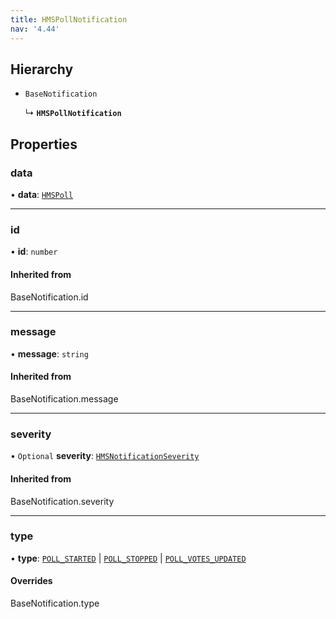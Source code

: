 ```yaml
---
title: HMSPollNotification
nav: '4.44'
---
```


## Hierarchy

- `BaseNotification`

  ↳ **`HMSPollNotification`**

## Properties

### data

• **data**: [`HMSPoll`](/api-reference/javascript/v2/interfaces/HMSPoll)

---

### id

• **id**: `number`

#### Inherited from

BaseNotification.id

---

### message

• **message**: `string`

#### Inherited from

BaseNotification.message

---

### severity

• `Optional` **severity**: [`HMSNotificationSeverity`](/api-reference/javascript/v2/enums/HMSNotificationSeverity)

#### Inherited from

BaseNotification.severity

---

### type

• **type**: [`POLL_STARTED`](/api-reference/javascript/v2/enums/HMSNotificationTypes#poll_started) \| [`POLL_STOPPED`](/api-reference/javascript/v2/enums/HMSNotificationTypes#poll_stopped) \| [`POLL_VOTES_UPDATED`](/api-reference/javascript/v2/enums/HMSNotificationTypes#poll_votes_updated)

#### Overrides

BaseNotification.type
